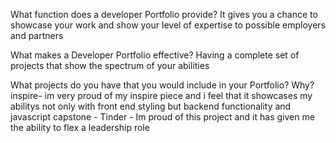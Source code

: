 What function does a developer Portfolio provide?
It gives you a chance to showcase your work and show your level of expertise to possible employers and partners

What makes a Developer Portfolio effective?
Having a complete set of projects that show the spectrum of your abilities

What projects do you have that you would include in your Portfolio? Why?
inspire- im very proud of my inspire piece and i feel that it showcases my abilitys not only with front end styling but backend functionality and javascript
capstone - Tinder - Im proud of this project and it has given me the ability to flex a leadership role